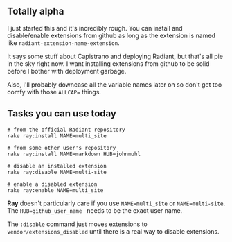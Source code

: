 Totally alpha
---

I just started this and it's incredibly rough. You can install and disable/enable extensions from github as long as the extension is named like `radiant-extension-name-extension`.

It says some stuff about Capistrano and deploying Radiant, but that's all pie in the sky right now. I want installing extensions from github to be solid before I bother with deployment garbage.

Also, I'll probably downcase all the variable names later on so don't get too comfy with those `ALLCAP=` things.

Tasks you can use today
---

	# from the official Radiant repository
	rake ray:install NAME=multi_site
	
	# from some other user's repository
	rake ray:install NAME=markdown HUB=johnmuhl
	
	# disable an installed extension
	rake ray:disable NAME=multi-site
	
	# enable a disabled extension
	rake ray:enable NAME=multi_site

**Ray** doesn't particularly care if you use `NAME=multi_site` or `NAME=multi-site`. The `HUB=github_user_name ` needs to be the exact user name.

The `:disable` command just moves extensions to `vendor/extensions_disabled` until there is a real way to disable extensions.